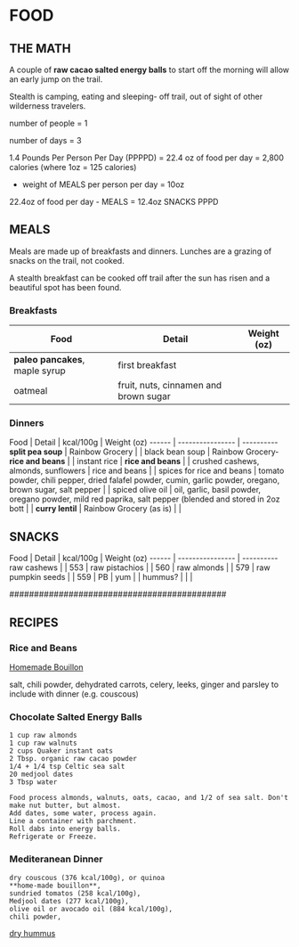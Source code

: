 # FOOD

## THE MATH

A couple of **raw cacao salted energy balls** to start off 
the morning will allow an early jump on the trail. 

Stealth is camping, eating and sleeping- off trail, 
out of sight of other wilderness travelers.

number of people = 1

number of days = 3

1.4 Pounds Per Person Per Day (PPPPD) = 22.4 oz of food per day = 2,800 calories (where 1oz = 125 calories)

- weight of MEALS per person per day = 10oz

22.4oz of food per day - MEALS = 12.4oz SNACKS PPPD


## MEALS

Meals are made up of breakfasts and dinners. 
Lunches are a grazing of snacks on the trail, not cooked. 

A stealth breakfast can be cooked off trail after 
the sun has risen and a beautiful spot has been found. 

### Breakfasts

Food | Detail | Weight (oz)
------ | ---------------- | ----------
**paleo pancakes**, maple syrup | first breakfast |  | 
oatmeal | fruit, nuts, cinnamen and brown sugar |  | 

### Dinners

Food | Detail | kcal/100g | Weight (oz)
------ | ---------------- | ----------
**split pea soup** | Rainbow Grocery |  | 
black bean soup | Rainbow Grocery- **rice and beans** |  | 
instant rice | **rice and beans** |  | 
crushed cashews, almonds, sunflowers | rice and beans |  | 
spices for rice and beans | tomato powder, chili pepper, dried falafel powder, cumin, garlic powder, oregano, brown sugar, salt pepper |  | 
spiced olive oil  | oil, garlic, basil powder, oregano powder, mild red paprika, salt pepper (blended and stored in 2oz bott |  | 
**curry lentil** | Rainbow Grocery (as is) |  | 

## SNACKS

Food | Detail  |  kcal/100g | Weight (oz)
------ | ---------------- | ----------
raw cashews |  | 553 | 
raw pistachios |  | 560 |
raw almonds |  | 579 | 
raw pumpkin seeds | | 559 | 
PB | yum |  | 
hummus? |  |  | 


############################################

## RECIPES


### Rice and Beans

[Homemade Bouillon](http://hrxxlight.com/2010/09/trail-food-make-your-own-bouillon/)

salt, chili powder, dehydrated carrots, celery, leeks, ginger and parsley to include with dinner (e.g. couscous)


### Chocolate Salted Energy Balls

    1 cup raw almonds
    1 cup raw walnuts
    2 cups Quaker instant oats
    2 Tbsp. organic raw cacao powder
    1/4 + 1/4 tsp Celtic sea salt
    20 medjool dates
    3 Tbsp water

    Food process almonds, walnuts, oats, cacao, and 1/2 of sea salt. Don't make nut butter, but almost.
    Add dates, some water, process again. 
    Line a container with parchment. 
    Roll dabs into energy balls. 
    Refrigerate or Freeze.

### Mediteranean Dinner

    dry couscous (376 kcal/100g), or quinoa
    **home-made bouillon**, 
    sundried tomatos (258 kcal/100g), 
    Medjool dates (277 kcal/100g), 
    olive oil or avocado oil (884 kcal/100g), 
    chili powder,
[dry hummus](https://www.campsaver.com/alpine-aire-foods-spicy-southwest-hummus-2-servings.html)

